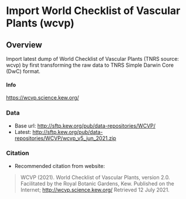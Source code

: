 # Import World Checklist of Vascular Plants (wcvp)

## Overview

Import latest dump of World Checklist of Vascular Plants (TNRS source: wcvp) by first transforming the raw data to TNRS Simple Darwin Core (DwC) format. 

#### Info
https://wcvp.science.kew.org/

### Data
* Base url: http://sftp.kew.org/pub/data-repositories/WCVP/
* Latest: http://sftp.kew.org/pub/data-repositories/WCVP/wcvp_v5_jun_2021.zip

### Citation
* Recommended citation from website:

> WCVP (2021). World Checklist of Vascular Plants, version 2.0. Facilitated by the Royal Botanic Gardens, Kew. Published on the Internet; http://wcvp.science.kew.org/ Retrieved 12 July 2021.

